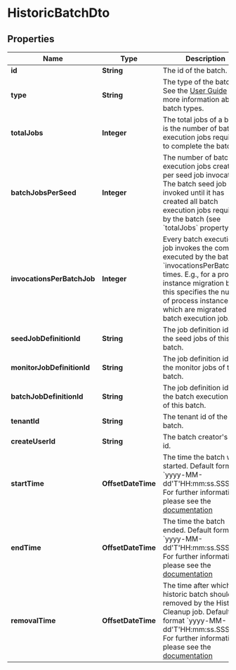 

# HistoricBatchDto


## Properties

Name | Type | Description | Notes
------------ | ------------- | ------------- | -------------
**id** | **String** | The id of the batch. |  [optional]
**type** | **String** | The type of the batch. See the [User Guide](https://docs.camunda.org/manual/7.16/user-guide/process-engine/batch/#creating-a-batch) for more information about batch types. |  [optional]
**totalJobs** | **Integer** |  The total jobs of a batch is the number of batch execution jobs required to complete the batch.  |  [optional]
**batchJobsPerSeed** | **Integer** |  The number of batch execution jobs created per seed job invocation. The batch seed job is invoked until it has created all batch execution jobs required by the batch (see &#x60;totalJobs&#x60; property).  |  [optional]
**invocationsPerBatchJob** | **Integer** |  Every batch execution job invokes the command executed by the batch &#x60;invocationsPerBatchJob&#x60; times. E.g., for a process instance migration batch this specifies the number of process instances which are migrated per batch execution job.  |  [optional]
**seedJobDefinitionId** | **String** | The job definition id for the seed jobs of this batch. |  [optional]
**monitorJobDefinitionId** | **String** | The job definition id for the monitor jobs of this batch. |  [optional]
**batchJobDefinitionId** | **String** | The job definition id for the batch execution jobs of this batch. |  [optional]
**tenantId** | **String** | The tenant id of the batch. |  [optional]
**createUserId** | **String** | The batch creator&#39;s user id. |  [optional]
**startTime** | **OffsetDateTime** | The time the batch was started. Default format &#x60;yyyy-MM-dd&#39;T&#39;HH:mm:ss.SSSZ&#x60;. For further information, please see the [documentation](https://docs.camunda.org/manual/7.16/reference/rest/overview/date-format/) |  [optional]
**endTime** | **OffsetDateTime** | The time the batch ended. Default format &#x60;yyyy-MM-dd&#39;T&#39;HH:mm:ss.SSSZ&#x60;. For further information, please see the [documentation](https://docs.camunda.org/manual/7.16/reference/rest/overview/date-format/) |  [optional]
**removalTime** | **OffsetDateTime** | The time after which the historic batch should be removed by the History Cleanup job. Default format &#x60;yyyy-MM-dd&#39;T&#39;HH:mm:ss.SSSZ&#x60;. For further information, please see the [documentation](https://docs.camunda.org/manual/7.16/reference/rest/overview/date-format/) |  [optional]



